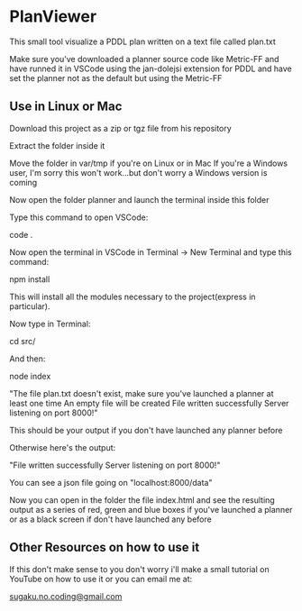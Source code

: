 # PlanViewer
This small tool visualize a PDDL plan written on a text file called plan.txt

Make sure you've downloaded a planner source code like Metric-FF and have runned it in VSCode using the jan-dolejsi extension for PDDL and have set the planner not as the default but using the Metric-FF

## Use in Linux or Mac

Download this project as a zip or tgz file from his repository

Extract the folder inside it

Move the folder in var/tmp if you're on Linux or in Mac
If you're a Windows user, I'm sorry this won't work...but don't worry a Windows version is coming

Now open the folder planner and launch the terminal inside this folder

Type this command to open VSCode:

code .

Now open the terminal in VSCode in Terminal -> New Terminal and type this command:

npm install

This will install all the modules necessary to the project(express in particular).

Now type in Terminal:

cd src/

And then:

node index

"The file plan.txt doesn't exist, make sure you've launched a planner at least one time
An empty file will be created
File written successfully
Server listening on port 8000!"

This should be your output if you don't have launched any planner before

Otherwise here's the output:

"File written successfully
Server listening on port 8000!"

You can see a json file going on "localhost:8000/data"

Now you can open in the folder the file index.html and see the resulting output as a series of red, green and blue boxes if you've launched a planner or as a black screen if don't have launched any before

## Other Resources on how to use it

If this don't make sense to you don't worry i'll make a small tutorial on YouTube on how to use it or you can email me at:

sugaku.no.coding@gmail.com
